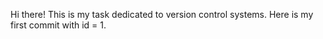 Hi there! This is my task dedicated to version control systems. 
Here is my first commit with id = 1.